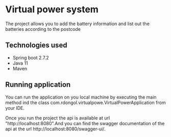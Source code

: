 # Virtual power system

The project allows you to add the battery information and list out the batteries according to the postcode


## Technologies used
* Spring boot 2.7.2
* Java 11
* Maven

## Running application 

You can run the application on you local machine by executing the main method ind the class com.rdongol.virtualpowe.VirtualPowerApplication from your IDE.

Once you run the project the api is available at url "http://localhost:8080".And you can find the swagger documentation of the api at the url  http://localhost:8080/swagger-ui/.









